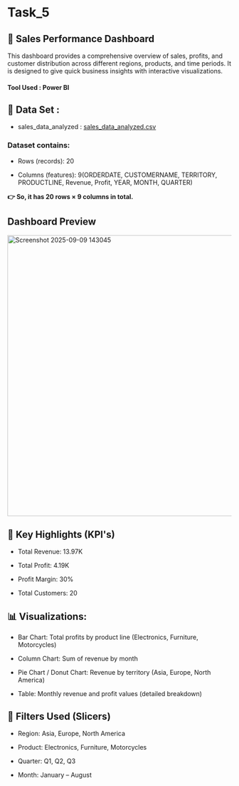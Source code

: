 # Task_5
## 🚀 Sales Performance Dashboard

This dashboard provides a comprehensive overview of sales, profits, and customer distribution across different regions, products, and time periods. It is designed to give quick business insights with interactive visualizations.

#### Tool Used : Power BI

## 📂 Data Set :
- sales_data_analyzed : [sales_data_analyzed.csv](https://github.com/user-attachments/files/22230749/sales_data_analyzed.csv)

### Dataset contains:

- Rows (records): 20
  
- Columns (features): 9(ORDERDATE, CUSTOMERNAME, TERRITORY, PRODUCTLINE, Revenue, Profit, YEAR, MONTH, QUARTER)

**👉 So, it has 20 rows × 9 columns in total.**

## Dashboard Preview
<img width="1112" height="630" alt="Screenshot 2025-09-09 143045" src="https://github.com/user-attachments/assets/68bdd811-605b-4756-9611-91376475d28e" />

## 🔎 Key Highlights (KPI's)

- Total Revenue: 13.97K

- Total Profit: 4.19K

- Profit Margin: 30%

- Total Customers: 20

## 📊 Visualizations:

- Bar Chart: Total profits by product line (Electronics, Furniture, Motorcycles)

- Column Chart: Sum of revenue by month

- Pie Chart / Donut Chart: Revenue by territory (Asia, Europe, North America)

- Table: Monthly revenue and profit values (detailed breakdown)
  
## 📌 Filters Used (Slicers)

- Region: Asia, Europe, North America

- Product: Electronics, Furniture, Motorcycles

- Quarter: Q1, Q2, Q3

- Month: January – August
